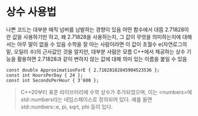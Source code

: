 # 상수 사용법

나쁜 코드는 대부분 매직 넘버를 남발하는 경향이 있음
어떤 함수에서 대뜸 2.71828이란 값을 사용하기만 하고, 왜 2.71828을 사용하는지, 그 값이 무엇을 의미하는지에 대해서는 아무 말이 없을 수 있음
수학을 잘 아는 사람이라면 이 값이 초월수 e(자연로그의 밑, 오일러 수)의 근사값인 것을 알지만, 대부분 사람은 모름
C++에서 제공하는 상수 기능을 활용하면 2.71828과 같이 변하지 않는 값에 대해 의미 있는 이름을 붙일 수 있음

    const double ApproximationForE { 2.71828182845904523536 };
    const int HoursPerDay { 24 };
    const int SecondsPerHour { 3'600 };

> C++20부터 표준 라이브러리에 수학 상수가 추가되었으며, 이는 \<numbers>에 std::numbers라는 네임스페이스로 정의되어 있다. 예를 들면 std::numbers::e, pi, sqrt, phi 등이 있다.
